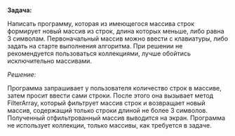 **Задача:** 

Написать программу, которая из имеющегося массива строк формирует новый массив из 
строк, длина которых меньше, либо равна 3 символам. 
Первоначальный массив можно ввести с клавиатуры, либо задать на старте выполнения 
алгоритма. 
При решении не рекомендуется пользоваться коллекциями, лучше обойтись 
исключительно массивами.

*Решение:*

Программа запрашивает у пользователя количество строк в массиве, затем просит 
ввести сами строки. После этого она вызывает метод FilterArray, который фильтрует 
массив строк и
возвращает новый массив, содержащий только строки длиной не более 3 символов. 
Полученный отфильтрованный массив выводится на экран.
Программа не использует коллекции, только массивы, как требуется в задаче.